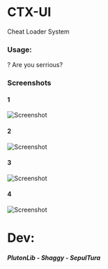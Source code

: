# CTX-UI
Cheat Loader System

### Usage:

? Are you serrious?

### Screenshots

#### 1
![Screenshot](https://raw.githubusercontent.com/lib-Pluton/CheatsTurkeyX-UI/main/img/hometab.png)

#### 2
![Screenshot](https://raw.githubusercontent.com/lib-Pluton/CheatsTurkeyX-UI/main/img/abouttab.png)

#### 3
![Screenshot](https://raw.githubusercontent.com/lib-Pluton/CheatsTurkeyX-UI/main/img/settingtab.png)

#### 4
![Screenshot](https://raw.githubusercontent.com/lib-Pluton/CheatsTurkeyX-UI/main/img/msgtab.png)

# Dev:
##### PlutonLib - Shaggy - SepulTura

